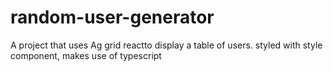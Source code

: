 # random-user-generator
A project that uses Ag grid  reactto display a table of users.  styled with style component, makes use of typescript 
